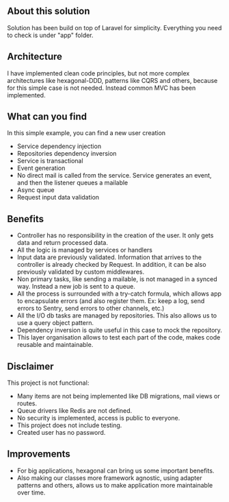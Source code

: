 ## About this solution

Solution has been build on top of Laravel for simplicity. Everything you need to check is under "app" folder.

## Architecture

I have implemented clean code principles, but not more complex architectures like hexagonal-DDD, patterns like CQRS and others,
because for this simple case is not needed. Instead common MVC has been implemented.

## What can you find

In this simple example, you can find a new user creation

- Service dependency injection
- Repositories dependency inversion
- Service is transactional
- Event generation
- No direct mail is called from the service. Service generates an event, and then the listener queues a mailable
- Async queue
- Request input data validation

## Benefits

- Controller has no responsibility in the creation of the user. It only gets data and return processed data.
- All the logic is managed by services or handlers
- Input data are previously validated. Information that arrives to the controller is already checked by Request. In
  addition, it can be also previously validated by custom middlewares.
- Non primary tasks, like sending a mailable, is not managed in a synced way. Instead a new job is sent to a queue.
- All the process is surrounded with a try-catch formula, which allows app to encapsulate errors (and also register
  them. Ex: keep a log, send errors to Sentry, send errors to other channels, etc.)
- All the I/O db tasks are managed by repositories. This also allows us to use a query object pattern.
- Dependency inversion is quite useful in this case to mock the repository.
- This layer organisation allows to test each part of the code, makes code reusable and maintainable.

## Disclaimer

This project is not functional:

- Many items are not being implemented like DB migrations, mail views or routes.
- Queue drivers like Redis are not defined.
- No security is implemented, access is public to everyone.
- This project does not include testing.
- Created user has no password.

## Improvements

- For big applications, hexagonal can bring us some important benefits.
- Also making our classes more framework agnostic, using adapter patterns and others, allows us to make application more
  maintainable over time.
